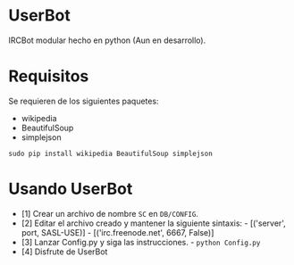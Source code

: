 UserBot
=======

IRCBot modular hecho en python (Aun en desarrollo).

Requisitos
==========

Se requieren de los siguientes paquetes:
  - wikipedia
  - BeautifulSoup
  - simplejson

`sudo pip install wikipedia BeautifulSoup simplejson`

Usando UserBot
==============

- [1] Crear un archivo de nombre `SC` en `DB/CONFIG`.
- [2] Editar el archivo creado y mantener la siguiente sintaxis:
      - [('server', port, SASL-USE)]
      - [('irc.freenode.net', 6667, False)]
- [3] Lanzar Config.py y siga las instrucciones.
      - `python Config.py`
- [4] Disfrute de UserBot
